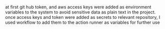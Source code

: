 at first git hub token, and aws access keys were added as environment variables to the system to avoid sensitive data as plain text in the project.
once access keys and token were added as secrets to relevant repository, I used workflow to add them to the action runner as variables for further use
